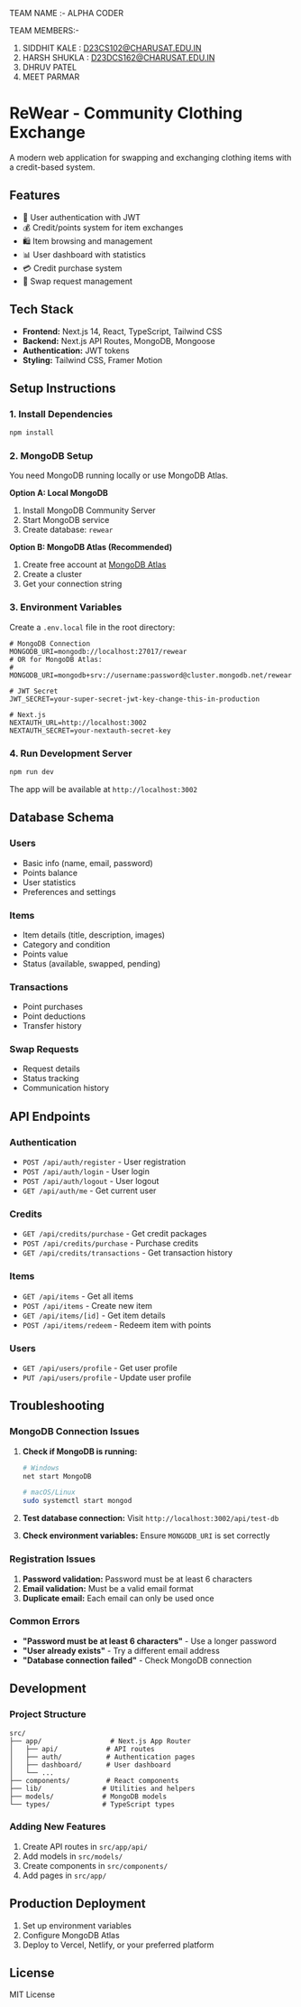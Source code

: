TEAM NAME :- ALPHA CODER

TEAM MEMBERS:-
1. SIDDHIT KALE : D23CS102@CHARUSAT.EDU.IN
2. HARSH SHUKLA : D23DCS162@CHARUSAT.EDU.IN
3. DHRUV PATEL
4. MEET PARMAR

# ReWear - Community Clothing Exchange

A modern web application for swapping and exchanging clothing items with a credit-based system.

## Features

- 🔐 User authentication with JWT
- 💰 Credit/points system for item exchanges
- 🛍️ Item browsing and management
- 📊 User dashboard with statistics
- 💳 Credit purchase system
- 🔄 Swap request management

## Tech Stack

- **Frontend:** Next.js 14, React, TypeScript, Tailwind CSS
- **Backend:** Next.js API Routes, MongoDB, Mongoose
- **Authentication:** JWT tokens
- **Styling:** Tailwind CSS, Framer Motion

## Setup Instructions

### 1. Install Dependencies

```bash
npm install
```

### 2. MongoDB Setup

You need MongoDB running locally or use MongoDB Atlas.

**Option A: Local MongoDB**
1. Install MongoDB Community Server
2. Start MongoDB service
3. Create database: `rewear`

**Option B: MongoDB Atlas (Recommended)**
1. Create free account at [MongoDB Atlas](https://www.mongodb.com/atlas)
2. Create a cluster
3. Get your connection string

### 3. Environment Variables

Create a `.env.local` file in the root directory:

```env
# MongoDB Connection
MONGODB_URI=mongodb://localhost:27017/rewear
# OR for MongoDB Atlas:
# MONGODB_URI=mongodb+srv://username:password@cluster.mongodb.net/rewear

# JWT Secret
JWT_SECRET=your-super-secret-jwt-key-change-this-in-production

# Next.js
NEXTAUTH_URL=http://localhost:3002
NEXTAUTH_SECRET=your-nextauth-secret-key
```

### 4. Run Development Server

```bash
npm run dev
```

The app will be available at `http://localhost:3002`

## Database Schema

### Users
- Basic info (name, email, password)
- Points balance
- User statistics
- Preferences and settings

### Items
- Item details (title, description, images)
- Category and condition
- Points value
- Status (available, swapped, pending)

### Transactions
- Point purchases
- Point deductions
- Transfer history

### Swap Requests
- Request details
- Status tracking
- Communication history

## API Endpoints

### Authentication
- `POST /api/auth/register` - User registration
- `POST /api/auth/login` - User login
- `POST /api/auth/logout` - User logout
- `GET /api/auth/me` - Get current user

### Credits
- `GET /api/credits/purchase` - Get credit packages
- `POST /api/credits/purchase` - Purchase credits
- `GET /api/credits/transactions` - Get transaction history

### Items
- `GET /api/items` - Get all items
- `POST /api/items` - Create new item
- `GET /api/items/[id]` - Get item details
- `POST /api/items/redeem` - Redeem item with points

### Users
- `GET /api/users/profile` - Get user profile
- `PUT /api/users/profile` - Update user profile

## Troubleshooting

### MongoDB Connection Issues

1. **Check if MongoDB is running:**
   ```bash
   # Windows
   net start MongoDB
   
   # macOS/Linux
   sudo systemctl start mongod
   ```

2. **Test database connection:**
   Visit `http://localhost:3002/api/test-db`

3. **Check environment variables:**
   Ensure `MONGODB_URI` is set correctly

### Registration Issues

1. **Password validation:** Password must be at least 6 characters
2. **Email validation:** Must be a valid email format
3. **Duplicate email:** Each email can only be used once

### Common Errors

- **"Password must be at least 6 characters"** - Use a longer password
- **"User already exists"** - Try a different email address
- **"Database connection failed"** - Check MongoDB connection

## Development

### Project Structure

```
src/
├── app/                 # Next.js App Router
│   ├── api/            # API routes
│   ├── auth/           # Authentication pages
│   ├── dashboard/      # User dashboard
│   └── ...
├── components/         # React components
├── lib/               # Utilities and helpers
├── models/            # MongoDB models
└── types/             # TypeScript types
```

### Adding New Features

1. Create API routes in `src/app/api/`
2. Add models in `src/models/`
3. Create components in `src/components/`
4. Add pages in `src/app/`

## Production Deployment

1. Set up environment variables
2. Configure MongoDB Atlas
3. Deploy to Vercel, Netlify, or your preferred platform

## License

MIT License
